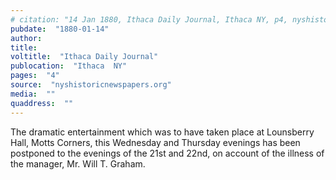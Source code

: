 ```yaml
---
# citation: "14 Jan 1880, Ithaca Daily Journal, Ithaca NY, p4, nyshistoricnewspapers.org."
pubdate:  "1880-01-14"
author: 
title: 
voltitle:  "Ithaca Daily Journal"
publocation:  "Ithaca  NY"
pages:  "4"
source:  "nyshistoricnewspapers.org"
media:  ""
quaddress:  ""
---
```

The dramatic entertainment which was to have taken place at Lounsberry Hall, Motts Corners, this Wednesday and Thursday evenings has been postponed to the evenings of the 21st and 22nd, on account of the illness of the manager, Mr. Will T. Graham.

